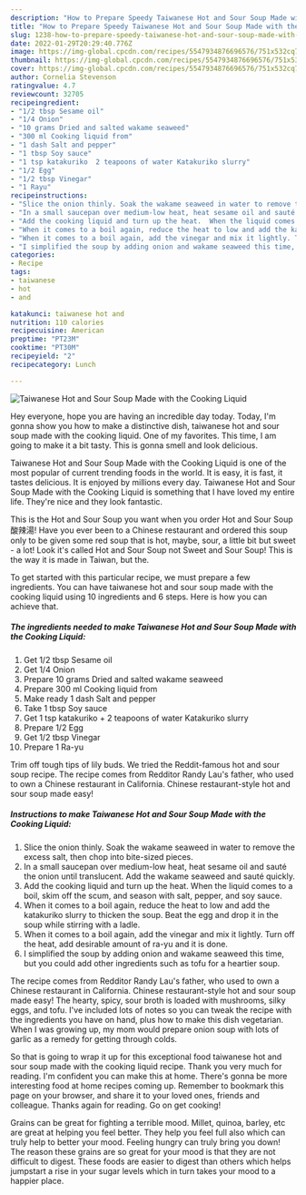 ```yaml
---
description: "How to Prepare Speedy Taiwanese Hot and Sour Soup Made with the Cooking Liquid"
title: "How to Prepare Speedy Taiwanese Hot and Sour Soup Made with the Cooking Liquid"
slug: 1238-how-to-prepare-speedy-taiwanese-hot-and-sour-soup-made-with-the-cooking-liquid
date: 2022-01-29T20:29:40.776Z
image: https://img-global.cpcdn.com/recipes/5547934876696576/751x532cq70/taiwanese-hot-and-sour-soup-made-with-the-cooking-liquid-recipe-main-photo.jpg
thumbnail: https://img-global.cpcdn.com/recipes/5547934876696576/751x532cq70/taiwanese-hot-and-sour-soup-made-with-the-cooking-liquid-recipe-main-photo.jpg
cover: https://img-global.cpcdn.com/recipes/5547934876696576/751x532cq70/taiwanese-hot-and-sour-soup-made-with-the-cooking-liquid-recipe-main-photo.jpg
author: Cornelia Stevenson
ratingvalue: 4.7
reviewcount: 32705
recipeingredient:
- "1/2 tbsp Sesame oil"
- "1/4 Onion"
- "10 grams Dried and salted wakame seaweed"
- "300 ml Cooking liquid from"
- "1 dash Salt and pepper"
- "1 tbsp Soy sauce"
- "1 tsp katakuriko  2 teapoons of water Katakuriko slurry"
- "1/2 Egg"
- "1/2 tbsp Vinegar"
- "1 Rayu"
recipeinstructions:
- "Slice the onion thinly. Soak the wakame seaweed in water to remove the excess salt, then chop into bite-sized pieces."
- "In a small saucepan over medium-low heat, heat sesame oil and sauté the onion until translucent. Add the wakame seaweed and sauté quickly."
- "Add the cooking liquid and turn up the heat.  When the liquid comes to a boil, skim off the scum, and season with salt, pepper, and soy sauce."
- "When it comes to a boil again, reduce the heat to low and add the katakuriko slurry to thicken the soup. Beat the egg and drop it in the soup while stirring with a ladle."
- "When it comes to a boil again, add the vinegar and mix it lightly. Turn off the heat, add desirable amount of ra-yu and it is done."
- "I simplified the soup by adding onion and wakame seaweed this time, but you could add other ingredients such as tofu for a heartier soup."
categories:
- Recipe
tags:
- taiwanese
- hot
- and

katakunci: taiwanese hot and 
nutrition: 110 calories
recipecuisine: American
preptime: "PT23M"
cooktime: "PT30M"
recipeyield: "2"
recipecategory: Lunch

---
```



![Taiwanese Hot and Sour Soup Made with the Cooking Liquid](https://img-global.cpcdn.com/recipes/5547934876696576/751x532cq70/taiwanese-hot-and-sour-soup-made-with-the-cooking-liquid-recipe-main-photo.jpg)

Hey everyone, hope you are having an incredible day today. Today, I'm gonna show you how to make a distinctive dish, taiwanese hot and sour soup made with the cooking liquid. One of my favorites. This time, I am going to make it a bit tasty. This is gonna smell and look delicious.

Taiwanese Hot and Sour Soup Made with the Cooking Liquid is one of the most popular of current trending foods in the world. It is easy, it is fast, it tastes delicious. It is enjoyed by millions every day. Taiwanese Hot and Sour Soup Made with the Cooking Liquid is something that I have loved my entire life. They're nice and they look fantastic.

This is the Hot and Sour Soup you want when you order Hot and Sour Soup 酸辣湯! Have you ever been to a Chinese restaurant and ordered this soup only to be given some red soup that is hot, maybe, sour, a little bit but sweet - a lot! Look it&#39;s called Hot and Sour Soup not Sweet and Sour Soup! This is the way it is made in Taiwan, but the.


To get started with this particular recipe, we must prepare a few ingredients. You can have taiwanese hot and sour soup made with the cooking liquid using 10 ingredients and 6 steps. Here is how you can achieve that.

<!--inarticleads1-->

##### The ingredients needed to make Taiwanese Hot and Sour Soup Made with the Cooking Liquid:

1. Get 1/2 tbsp Sesame oil
1. Get 1/4 Onion
1. Prepare 10 grams Dried and salted wakame seaweed
1. Prepare 300 ml Cooking liquid from
1. Make ready 1 dash Salt and pepper
1. Take 1 tbsp Soy sauce
1. Get 1 tsp katakuriko + 2 teapoons of water Katakuriko slurry
1. Prepare 1/2 Egg
1. Get 1/2 tbsp Vinegar
1. Prepare 1 Ra-yu


Trim off tough tips of lily buds. We tried the Reddit-famous hot and sour soup recipe. The recipe comes from Redditor Randy Lau&#39;s father, who used to own a Chinese restaurant in California. Chinese restaurant-style hot and sour soup made easy! 

<!--inarticleads2-->

##### Instructions to make Taiwanese Hot and Sour Soup Made with the Cooking Liquid:

1. Slice the onion thinly. Soak the wakame seaweed in water to remove the excess salt, then chop into bite-sized pieces.
1. In a small saucepan over medium-low heat, heat sesame oil and sauté the onion until translucent. Add the wakame seaweed and sauté quickly.
1. Add the cooking liquid and turn up the heat.  When the liquid comes to a boil, skim off the scum, and season with salt, pepper, and soy sauce.
1. When it comes to a boil again, reduce the heat to low and add the katakuriko slurry to thicken the soup. Beat the egg and drop it in the soup while stirring with a ladle.
1. When it comes to a boil again, add the vinegar and mix it lightly. Turn off the heat, add desirable amount of ra-yu and it is done.
1. I simplified the soup by adding onion and wakame seaweed this time, but you could add other ingredients such as tofu for a heartier soup.


The recipe comes from Redditor Randy Lau&#39;s father, who used to own a Chinese restaurant in California. Chinese restaurant-style hot and sour soup made easy! The hearty, spicy, sour broth is loaded with mushrooms, silky eggs, and tofu. I&#39;ve included lots of notes so you can tweak the recipe with the ingredients you have on hand, plus how to make this dish vegetarian. When I was growing up, my mom would prepare onion soup with lots of garlic as a remedy for getting through colds. 

So that is going to wrap it up for this exceptional food taiwanese hot and sour soup made with the cooking liquid recipe. Thank you very much for reading. I'm confident you can make this at home. There's gonna be more interesting food at home recipes coming up. Remember to bookmark this page on your browser, and share it to your loved ones, friends and colleague. Thanks again for reading. Go on get cooking!

Grains can be great for fighting a terrible mood. Millet, quinoa, barley, etc are great at helping you feel better. They help you feel full also which can truly help to better your mood. Feeling hungry can truly bring you down! The reason these grains are so great for your mood is that they are not difficult to digest. These foods are easier to digest than others which helps jumpstart a rise in your sugar levels which in turn takes your mood to a happier place.
